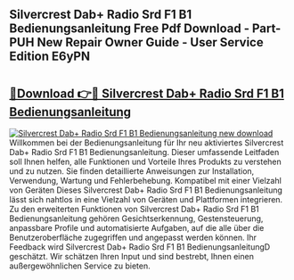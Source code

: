 ## Silvercrest Dab+ Radio Srd F1 B1 Bedienungsanleitung Free Pdf Download - Part-PUH New Repair Owner Guide - User Service Edition E6yPN

# <h2><a href="http://df2b83e.blite.top/?on=Silvercrest+Dab%2b+Radio+Srd+F1+B1+Bedienungsanleitung">🔗Download 👉🔴 Silvercrest Dab+ Radio Srd F1 B1 Bedienungsanleitung</a></h2>

[![Silvercrest Dab+ Radio Srd F1 B1 Bedienungsanleitung new download](https://i.imgur.com/lujVjoI.png)](http://df2b83e.blite.top/?on=Silvercrest+Dab%2b+Radio+Srd+F1+B1+Bedienungsanleitung)
Willkommen bei der Bedienungsanleitung für Ihr neu aktiviertes Silvercrest Dab+ Radio Srd F1 B1 Bedienungsanleitung. Dieser umfassende Leitfaden soll Ihnen helfen, alle Funktionen und Vorteile Ihres Produkts zu verstehen und zu nutzen. Sie finden detaillierte Anweisungen zur Installation, Verwendung, Wartung und Fehlerbehebung. Kompatibel mit einer Vielzahl von Geräten Dieses Silvercrest Dab+ Radio Srd F1 B1 Bedienungsanleitung lässt sich nahtlos in eine Vielzahl von Geräten und Plattformen integrieren. Zu den erweiterten Funktionen von Silvercrest Dab+ Radio Srd F1 B1 Bedienungsanleitung gehören Gesichtserkennung, Gestensteuerung, anpassbare Profile und automatisierte Aufgaben, auf die alle über die Benutzeroberfläche zugegriffen und angepasst werden können. Ihr Feedback wird Silvercrest Dab+ Radio Srd F1 B1 BedienungsanleitungD geschätzt. Wir schätzen Ihren Input und sind bestrebt, Ihnen einen außergewöhnlichen Service zu bieten.
